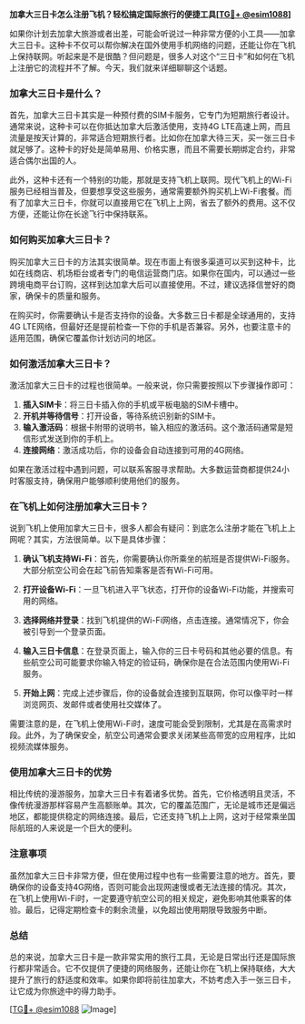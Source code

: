 **加拿大三日卡怎么注册飞机？轻松搞定国际旅行的便捷工具[[TG💪+ @esim1088](https://t.me/s/esim1088)]**

如果你计划去加拿大旅游或者出差，可能会听说过一种非常方便的小工具——加拿大三日卡。这种卡不仅可以帮你解决在国外使用手机网络的问题，还能让你在飞机上保持联网。听起来是不是很酷？但问题是，很多人对这个“三日卡”和如何在飞机上注册它的流程并不了解。今天，我们就来详细聊聊这个话题。

### 加拿大三日卡是什么？

首先，加拿大三日卡其实是一种预付费的SIM卡服务，它专门为短期旅行者设计。通常来说，这种卡可以在你抵达加拿大后激活使用，支持4G LTE高速上网，而且流量是按天计算的，非常适合短期旅行者。比如你在加拿大待三天，买一张三日卡就足够了。这种卡的好处是简单易用、价格实惠，而且不需要长期绑定合约，非常适合偶尔出国的人。

此外，这种卡还有一个特别的功能，那就是支持飞机上联网。现代飞机上的Wi-Fi服务已经相当普及，但要想享受这些服务，通常需要额外购买机上Wi-Fi套餐。而有了加拿大三日卡，你就可以直接用它在飞机上上网，省去了额外的费用。这不仅方便，还能让你在长途飞行中保持联系。

### 如何购买加拿大三日卡？

购买加拿大三日卡的方法其实很简单。现在市面上有很多渠道可以买到这种卡，比如在线商店、机场柜台或者专门的电信运营商门店。如果你在国内，可以通过一些跨境电商平台订购，这样到达加拿大后可以直接使用。不过，建议选择信誉好的商家，确保卡的质量和服务。

在购买时，你需要确认卡是否支持你的设备。大多数三日卡都是全球通用的，支持4G LTE网络，但最好还是提前检查一下你的手机是否兼容。另外，也要注意卡的适用范围，确保它覆盖你计划访问的地区。

### 如何激活加拿大三日卡？

激活加拿大三日卡的过程也很简单。一般来说，你只需要按照以下步骤操作即可：

1. **插入SIM卡**：将三日卡插入你的手机或平板电脑的SIM卡槽中。
2. **开机并等待信号**：打开设备，等待系统识别新的SIM卡。
3. **输入激活码**：根据卡附带的说明书，输入相应的激活码。这个激活码通常是短信形式发送到你的手机上。
4. **连接网络**：激活成功后，你的设备会自动连接到可用的4G网络。

如果在激活过程中遇到问题，可以联系客服寻求帮助。大多数运营商都提供24小时客服支持，确保用户能够顺利使用他们的服务。

### 在飞机上如何注册加拿大三日卡？

说到飞机上使用加拿大三日卡，很多人都会有疑问：到底怎么注册才能在飞机上上网呢？其实，方法很简单。以下是具体步骤：

1. **确认飞机支持Wi-Fi**：首先，你需要确认你所乘坐的航班是否提供Wi-Fi服务。大部分航空公司会在起飞前告知乘客是否有Wi-Fi可用。
   
2. **打开设备Wi-Fi**：一旦飞机进入平飞状态，打开你的设备Wi-Fi功能，并搜索可用的网络。
   
3. **选择网络并登录**：找到飞机提供的Wi-Fi网络，点击连接。通常情况下，你会被引导到一个登录页面。
   
4. **输入三日卡信息**：在登录页面上，输入你的三日卡号码和其他必要的信息。有些航空公司可能要求你输入特定的验证码，确保你是在合法范围内使用Wi-Fi服务。
   
5. **开始上网**：完成上述步骤后，你的设备就会连接到互联网，你可以像平时一样浏览网页、发邮件或者使用社交媒体了。

需要注意的是，在飞机上使用Wi-Fi时，速度可能会受到限制，尤其是在高需求时段。此外，为了确保安全，航空公司通常会要求关闭某些高带宽的应用程序，比如视频流媒体服务。

### 使用加拿大三日卡的优势

相比传统的漫游服务，加拿大三日卡有着诸多优势。首先，它价格透明且灵活，不像传统漫游那样容易产生高额账单。其次，它的覆盖范围广，无论是城市还是偏远地区，都能提供稳定的网络连接。最后，它还支持飞机上上网，这对于经常乘坐国际航班的人来说是一个巨大的便利。

### 注意事项

虽然加拿大三日卡非常方便，但在使用过程中也有一些需要注意的地方。首先，要确保你的设备支持4G网络，否则可能会出现网速慢或者无法连接的情况。其次，在飞机上使用Wi-Fi时，一定要遵守航空公司的相关规定，避免影响其他乘客的体验。最后，记得定期检查卡的剩余流量，以免超出使用期限导致服务中断。

### 总结

总的来说，加拿大三日卡是一款非常实用的旅行工具，无论是日常出行还是国际旅行都非常适合。它不仅提供了便捷的网络服务，还能让你在飞机上保持联络，大大提升了旅行的舒适度和效率。如果你即将前往加拿大，不妨考虑入手一张三日卡，让它成为你旅途中的得力助手。

[[TG💪+ @esim1088](https://t.me/s/esim1088) ![Image](https://i.postimg.cc/4NQfJmqS/Snipaste-2025-05-13-00-14-12.png)]